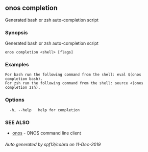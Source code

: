 ## onos completion

Generated bash or zsh auto-completion script

### Synopsis

Generated bash or zsh auto-completion script

```
onos completion <shell> [flags]
```

### Examples

```
For bash run the following command from the shell: eval $(onos completion bash).
For zsh run the following command from the shell: source <(onos completion zsh).
```

### Options

```
  -h, --help   help for completion
```

### SEE ALSO

* [onos](onos.md)	 - ONOS command line client

###### Auto generated by spf13/cobra on 11-Dec-2019
